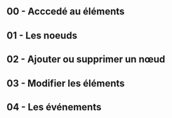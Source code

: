 ## 00 - Acccedé au éléments

## 01 - Les noeuds

## 02 - Ajouter ou supprimer un nœud

## 03 - Modifier les éléments

## 04 - Les événements